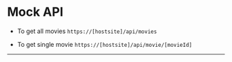 # Mock API

-   To get all movies `https://[hostsite]/api/movies`

-   To get single movie `https://[hostsite]/api/movie/[movieId]`

---
